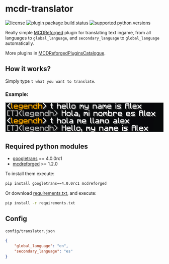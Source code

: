 # mcdr-translator

[![license](https://img.shields.io/github/license/legendnightt/MCDR-Translator.svg)](https://github.com/legendnightt/MCDR-Translator/blob/master/LICENSE)
[![plugin package build status](https://github.com/legendnightt/MCDR-Translator/actions/workflows/package.yml/badge.svg?branch=master)](https://github.com/legendnightt/MCDR-Translator/actions/workflows/package.yml)
[![supported python versions](https://img.shields.io/badge/python->=%203.6%20-blue)](https://www.python.org/downloads)

Really simple [MCDReforged](https://github.com/Fallen-Breath/MCDReforged) plugin for translating text ingame, from all languages to `global_language`, and `secondary_language` to `global_language` automatically.

More plugins in [MCDReforgedPluginsCatalogue](https://github.com/MCDReforged/PluginCatalogue/blob/catalogue/readme.md).

## How it works?

Simply type `t what you want to translate`.

### Example:

![example](https://raw.githubusercontent.com/legendnightt/MCDR-Translator/master/img/example.png)

## Required python modules

- [googletrans](https://pypi.org/project/googletrans/4.0.0rc1) == 4.0.0rc1
- [mcdreforged](https://github.com/Fallen-Breath/MCDReforged) >= 1.2.0

To install them execute:
```bash
pip install googletrans==4.0.0rc1 mcdreforged
```
Or download [requirements.txt](https://github.com/legendnightt/mcdr-translator/blob/master/requirements.txt), and execute:
```bash
pip install -r requirements.txt
```

## Config

`config/translator.json`

```json
{
    "global_language": "en",
    "secondary_language": "es"
}
```
